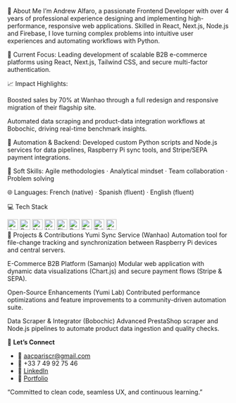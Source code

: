 👋 About Me
I’m Andrew Alfaro, a passionate Frontend Developer with over 4 years of professional experience designing and implementing high-performance, responsive web applications. Skilled in React, Next.js, Node.js and Firebase, I love turning complex problems into intuitive user experiences and automating workflows with Python.

🚀 Current Focus: Leading development of scalable B2B e-commerce platforms using React, Next.js, Tailwind CSS, and secure multi-factor authentication.

📈 Impact Highlights:

Boosted sales by 70% at Wanhao through a full redesign and responsive migration of their flagship site.

Automated data scraping and product-data integration workflows at Bobochic, driving real-time benchmark insights.

🤖 Automation & Backend: Developed custom Python scripts and Node.js services for data pipelines, Raspberry Pi sync tools, and Stripe/SEPA payment integrations.

🎯 Soft Skills: Agile methodologies · Analytical mindset · Team collaboration · Problem solving

🌐 Languages: French (native) · Spanish (fluent) · English (fluent)

💻 Tech Stack
<div> <img src="https://img.shields.io/badge/JavaScript-F7DF1E?logo=javascript&logoColor=black" alt="JavaScript" height="24"/> <img src="https://img.shields.io/badge/React-61DAFB?logo=react&logoColor=black" alt="React" height="24"/> <img src="https://img.shields.io/badge/Next.js-000000?logo=next.js&logoColor=white" alt="Next.js" height="24"/> <img src="https://img.shields.io/badge/Node.js-339933?logo=node.js&logoColor=white" alt="Node.js" height="24"/> <img src="https://img.shields.io/badge/Firebase-FFA611?logo=firebase&logoColor=white" alt="Firebase" height="24"/> <img src="https://img.shields.io/badge/Python-3776AB?logo=python&logoColor=white" alt="Python" height="24"/> <img src="https://img.shields.io/badge/Express.js-000000?logo=express&logoColor=white" alt="Express.js" height="24"/> <img src="https://img.shields.io/badge/Tailwind_CSS-38B2AC?logo=tailwind-css&logoColor=white" alt="Tailwind CSS" height="24"/> <img src="https://img.shields.io/badge/Stripe-635BFF?logo=stripe&logoColor=white" alt="Stripe" height="24"/> </div>
📂 Projects & Contributions
Yumi Sync Service (Wanhao)
Automation tool for file-change tracking and synchronization between Raspberry Pi devices and central servers.

E-Commerce B2B Platform (Samanjo)
Modular web application with dynamic data visualizations (Chart.js) and secure payment flows (Stripe & SEPA).

Open-Source Enhancements (Yumi Lab)
Contributed performance optimizations and feature improvements to a community-driven automation suite.

Data Scraper & Integrator (Bobochic)
Advanced PrestaShop scraper and Node.js pipelines to automate product data ingestion and quality checks.

🤝 **Let’s Connect**  
- 📧 [aacpariscr@gmail.com](mailto:aacpariscr@gmail.com)  
- 📱 +33 7 49 92 75 46  
- 🔗 [LinkedIn](https://www.linkedin.com/in/andrew-alfaro)  
- 🔗 [Portfolio](https://your-portfolio.example.com)

“Committed to clean code, seamless UX, and continuous learning.”
